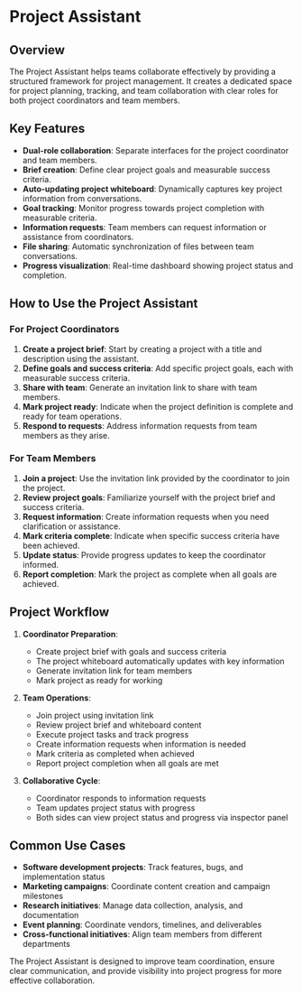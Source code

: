 # Project Assistant

## Overview

The Project Assistant helps teams collaborate effectively by providing a structured framework for project management. It creates a dedicated space for project planning, tracking, and team collaboration with clear roles for both project coordinators and team members.

## Key Features

- **Dual-role collaboration**: Separate interfaces for the project coordinator and team members.
- **Brief creation**: Define clear project goals and measurable success criteria.
- **Auto-updating project whiteboard**: Dynamically captures key project information from conversations.
- **Goal tracking**: Monitor progress towards project completion with measurable criteria.
- **Information requests**: Team members can request information or assistance from coordinators.
- **File sharing**: Automatic synchronization of files between team conversations.
- **Progress visualization**: Real-time dashboard showing project status and completion.

## How to Use the Project Assistant

### For Project Coordinators

1. **Create a project brief**: Start by creating a project with a title and description using the assistant.
2. **Define goals and success criteria**: Add specific project goals, each with measurable success criteria.
3. **Share with team**: Generate an invitation link to share with team members.
4. **Mark project ready**: Indicate when the project definition is complete and ready for team operations.
5. **Respond to requests**: Address information requests from team members as they arise.

### For Team Members

1. **Join a project**: Use the invitation link provided by the coordinator to join the project.
2. **Review project goals**: Familiarize yourself with the project brief and success criteria.
3. **Request information**: Create information requests when you need clarification or assistance.
4. **Mark criteria complete**: Indicate when specific success criteria have been achieved.
5. **Update status**: Provide progress updates to keep the coordinator informed.
6. **Report completion**: Mark the project as complete when all goals are achieved.

## Project Workflow

1. **Coordinator Preparation**:

   - Create project brief with goals and success criteria
   - The project whiteboard automatically updates with key information
   - Generate invitation link for team members
   - Mark project as ready for working

2. **Team Operations**:

   - Join project using invitation link
   - Review project brief and whiteboard content
   - Execute project tasks and track progress
   - Create information requests when information is needed
   - Mark criteria as completed when achieved
   - Report project completion when all goals are met

3. **Collaborative Cycle**:
   - Coordinator responds to information requests
   - Team updates project status with progress
   - Both sides can view project status and progress via inspector panel

## Common Use Cases

- **Software development projects**: Track features, bugs, and implementation status
- **Marketing campaigns**: Coordinate content creation and campaign milestones
- **Research initiatives**: Manage data collection, analysis, and documentation
- **Event planning**: Coordinate vendors, timelines, and deliverables
- **Cross-functional initiatives**: Align team members from different departments

The Project Assistant is designed to improve team coordination, ensure clear communication, and provide visibility into project progress for more effective collaboration.
